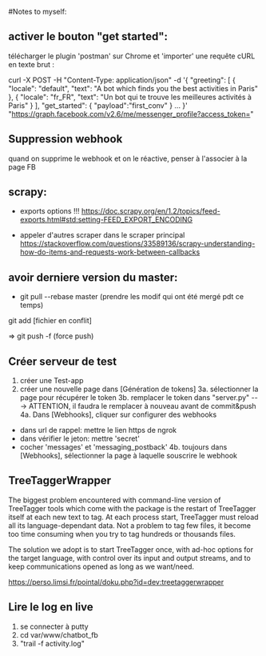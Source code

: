 #Notes to myself: 

## activer le bouton "get started": 
télécharger le plugin 'postman' sur Chrome et 'importer' une requête cURL en texte brut : 

curl -X POST -H "Content-Type: application/json" -d '{
  "greeting": [
            {
               "locale": "default",
               "text": "A bot which finds you the best activities in Paris"
            },
            {
               "locale": "fr_FR",
               "text": "Un bot qui te trouve les meilleures activités à Paris"
            }
         ],
  "get_started": {
    "payload":"first_conv"
  }
  ...
}' "https://graph.facebook.com/v2.6/me/messenger_profile?access_token=<XXXXXX>"

## Suppression webhook
quand on supprime le webhook et on le réactive, penser à l'associer à la page FB

## scrapy: 
* exports options !!! https://doc.scrapy.org/en/1.2/topics/feed-exports.html#std:setting-FEED_EXPORT_ENCODING

* appeler d'autres scraper dans le scraper principal
https://stackoverflow.com/questions/33589136/scrapy-understanding-how-do-items-and-requests-work-between-callbacks 


## avoir derniere version du master:
- git pull --rebase master (prendre les modif qui ont été mergé pdt ce temps)

git add [fichier en conflit]

=> git push -f (force push)

## Créer serveur de test 

1. créer une Test-app
2. créer une nouvelle page dans [Génération de tokens]
3a. sélectionner la page pour récupérer le token
3b. remplacer le token dans "server.py" ---> ATTENTION, il faudra le remplacer à nouveau avant de commit&push
4a. Dans [Webhooks], cliquer sur configurer des webhooks
- dans url de rappel: mettre le lien https de ngrok
- dans vérifier le jeton: mettre 'secret'
- cocher 'messages' et 'messaging_postback'
4b. toujours dans [Webhooks], sélectionner la page à laquelle souscrire le webhook

## TreeTaggerWrapper

The biggest problem encountered with command-line version of TreeTagger tools which come with the package is the restart of TreeTagger itself at each new text to tag. At each process start, TreeTagger must reload all its language-dependant data. Not a problem to tag few files, it become too time consuming when you try to tag hundreds or thousands files.

The solution we adopt is to start TreeTagger once, with ad-hoc options for the target language, with control over its input and output streams, and to keep communications opened as long as we want/need.

https://perso.limsi.fr/pointal/doku.php?id=dev:treetaggerwrapper 

## Lire le log en live

1) se connecter à putty
2) cd var/www/chatbot_fb
3) "trail -f activity.log"
